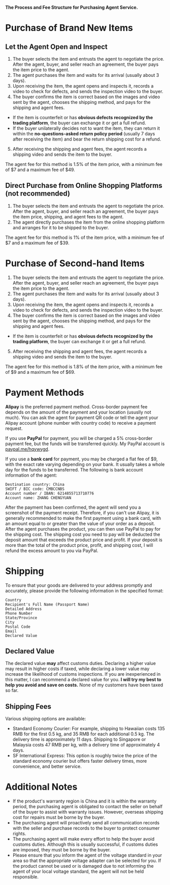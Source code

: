 **The Process and Fee Structure for Purchasing Agent Service.**

# Purchase of Brand New Items

## Let the Agent Open and Inspect

1. The buyer selects the item and entrusts the agent to negotiate the price. After the agent, buyer, and seller reach an agreement, the buyer pays the item price to the agent.
2. The agent purchases the item and waits for its arrival (usually about 3 days).
3. Upon receiving the item, the agent opens and inspects it, records a video to check for defects, and sends the inspection video to the buyer.
4. The buyer confirms the item is correct based on the images and video sent by the agent, chooses the shipping method, and pays for the shipping and agent fees.

- If the item is counterfeit or has **obvious defects recognized by the trading platform**, the buyer can exchange it or get a full refund.
- If the buyer unilaterally decides not to want the item, they can return it within the **no-questions-asked return policy period** (usually 7 days after receiving the item) and bear the return shipping cost for a refund.

5. After receiving the shipping and agent fees, the agent records a shipping video and sends the item to the buyer.

The agent fee for this method is 1.5% of the item price, with a minimum fee of \$7 and a maximum fee of \$49.

## Direct Purchase from Online Shopping Platforms (not recommended)

1. The buyer selects the item and entrusts the agent to negotiate the price. After the agent, buyer, and seller reach an agreement, the buyer pays the item price, shipping, and agent fees to the agent.
2. The agent directly purchases the item from the online shopping platform and arranges for it to be shipped to the buyer.

The agent fee for this method is 1% of the item price, with a minimum fee of \$7 and a maximum fee of \$39.

# Purchase of Second-hand Items

1. The buyer selects the item and entrusts the agent to negotiate the price. After the agent, buyer, and seller reach an agreement, the buyer pays the item price to the agent.
2. The agent purchases the item and waits for its arrival (usually about 3 days).
3. Upon receiving the item, the agent opens and inspects it, records a video to check for defects, and sends the inspection video to the buyer.
4. The buyer confirms the item is correct based on the images and video sent by the agent, chooses the shipping method, and pays for the shipping and agent fees.

- If the item is counterfeit or has **obvious defects recognized by the trading platform**, the buyer can exchange it or get a full refund.

5. After receiving the shipping and agent fees, the agent records a shipping video and sends the item to the buyer.

The agent fee for this method is 1.8% of the item price, with a minimum fee of \$9 and a maximum fee of \$69.

# Payment Methods

**Alipay** is the preferred payment method. Cross-border payment fee depends on the amount of the payment and your location (ususlly not much). You can ask the agent for payment QR code or tell the agent your Alipay account (phone number with country code) to receive a payment request.

If you use **PayPal** for payment, you will be charged a 5% cross-border payment fee, but the funds will be transferred quickly. My PayPal account is [paypal.me/hqywygd](https://paypal.me/hqywygd).

If you use a **bank card** for payment, you may be charged a flat fee of $9, with the exact rate varying depending on your bank. It usually takes a whole day for the funds to be transferred. The following is bank account information of the agent:

```
Destination country: China
SWIFT / BIC code: CMBCCNBS
Account number / IBAN: 6214855713710776
Account name: ZHANG CHENGYUAN
```

After the payment has been confirmed, the agent will send you a screenshot of the payment receipt. Therefore, if you can't use Alipay, it is generally recommended to make the first payment using a bank card, with an amount equal to or greater than the value of your order as a deposit. After the agent purchases the product, you can then use PayPal to pay for the shipping cost. The shipping cost you need to pay will be deducted the deposit amount that exceeds the product price and profit. If your deposit is more than the total of the product price, profit, and shipping cost, I will refund the excess amount to you via PayPal.

# Shipping

To ensure that your goods are delivered to your address promptly and accurately, please provide the following information in the specified format:

```
Country
Recipient's Full Name (Passport Name)
Detailed Address
Phone Number
State/Province
City
Postal Code
Email
Declared Value
```

## Declared Value

The declared value **may** affect customs duties. Declaring a higher value may result in higher costs if taxed, while declaring a lower value may increase the likelihood of customs inspections. If you are inexperienced in this matter, I can recommend a declared value for you. **I will try my best to help you avoid and save on costs.** None of my customers have been taxed so far.

## Shipping Fees

Various shipping options are available:

- Standard Economy Courier: For example, shipping to Hawaiian costs 135 RMB for the first 0.5 kg, and 35 RMB for each additional 0.5 kg. The delivery time is approximately 11 days. Shipping to Singapore or Malaysia costs 47 RMB per kg, with a delivery time of approximately 4 days.
- SF International Express: This option is roughly twice the price of the standard economy courier but offers faster delivery times, more convenience, and better service.

# Additional Notes

- If the product's warranty region is China and it is within the warranty period, the purchasing agent is obligated to contact the seller on behalf of the buyer to assist with warranty issues. However, overseas shipping cost for repairs must be borne by the buyer.
- The purchasing agent will proactively send all communication records with the seller and purchase records to the buyer to protect consumer rights.
- The purchasing agent will make every effort to help the buyer avoid customs duties. Although this is usually successful, if customs duties are imposed, they must be borne by the buyer.
- Please ensure that you inform the agent of the voltage standard in your area so that the appropriate voltage adapter can be selected for you. If the product cannot be used or is damaged due to not informing the agent of your local voltage standard, the agent will not be held responsible.
